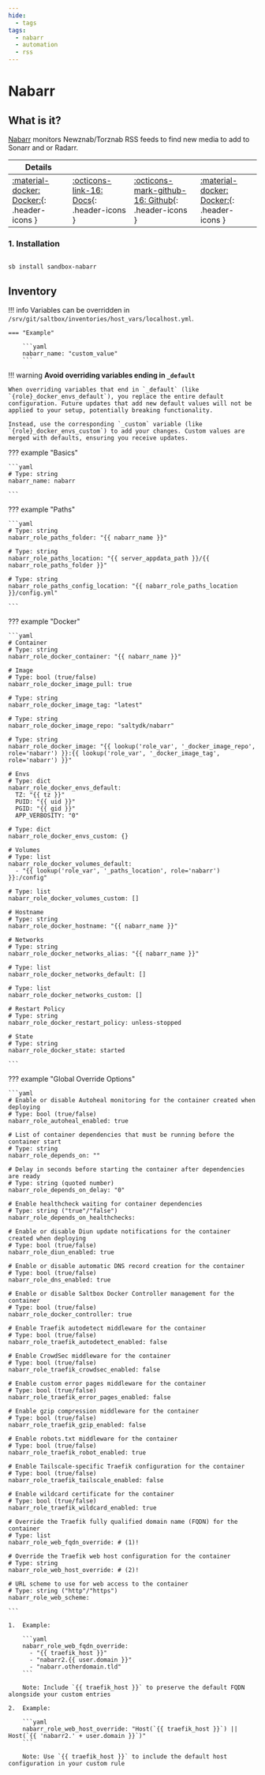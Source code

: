 ```yaml
---
hide:
  - tags
tags:
  - nabarr
  - automation
  - rss
---
```


# Nabarr

## What is it?

[Nabarr](https://github.com/l3uddz/nabarr) monitors Newznab/Torznab RSS feeds to find new media to add to Sonarr and or Radarr.

| Details     |             |             |             |
|-------------|-------------|-------------|-------------|
| [:material-docker: Docker:](https://github.com/l3uddz/nabarr){: .header-icons } | [:octicons-link-16: Docs](https://github.com/l3uddz/nabarr){: .header-icons } | [:octicons-mark-github-16: Github](https://github.com/l3uddz/nabarr){: .header-icons } | [:material-docker: Docker:](https://hub.docker.com/r/cloudb0x/nabarr){: .header-icons } |

### 1. Installation

``` shell

sb install sandbox-nabarr

```

## Inventory
<!-- BEGIN SALTBOX MANAGED VARIABLES SECTION -->
<!-- This section is managed by saltbox/test.py - DO NOT EDIT MANUALLY -->
!!! info
    Variables can be overridden in `/srv/git/saltbox/inventories/host_vars/localhost.yml`.


    === "Example"

        ```yaml
        nabarr_name: "custom_value"
        ```

!!! warning
    **Avoid overriding variables ending in `_default`**

    When overriding variables that end in `_default` (like `{role}_docker_envs_default`), you replace the entire default configuration. Future updates that add new default values will not be applied to your setup, potentially breaking functionality.

    Instead, use the corresponding `_custom` variable (like `{role}_docker_envs_custom`) to add your changes. Custom values are merged with defaults, ensuring you receive updates.

??? example "Basics"

    ```yaml
    # Type: string
    nabarr_name: nabarr

    ```

??? example "Paths"

    ```yaml
    # Type: string
    nabarr_role_paths_folder: "{{ nabarr_name }}"

    # Type: string
    nabarr_role_paths_location: "{{ server_appdata_path }}/{{ nabarr_role_paths_folder }}"

    # Type: string
    nabarr_role_paths_config_location: "{{ nabarr_role_paths_location }}/config.yml"

    ```

??? example "Docker"

    ```yaml
    # Container
    # Type: string
    nabarr_role_docker_container: "{{ nabarr_name }}"

    # Image
    # Type: bool (true/false)
    nabarr_role_docker_image_pull: true

    # Type: string
    nabarr_role_docker_image_tag: "latest"

    # Type: string
    nabarr_role_docker_image_repo: "saltydk/nabarr"

    # Type: string
    nabarr_role_docker_image: "{{ lookup('role_var', '_docker_image_repo', role='nabarr') }}:{{ lookup('role_var', '_docker_image_tag', role='nabarr') }}"

    # Envs
    # Type: dict
    nabarr_role_docker_envs_default: 
      TZ: "{{ tz }}"
      PUID: "{{ uid }}"
      PGID: "{{ gid }}"
      APP_VERBOSITY: "0"

    # Type: dict
    nabarr_role_docker_envs_custom: {}

    # Volumes
    # Type: list
    nabarr_role_docker_volumes_default: 
      - "{{ lookup('role_var', '_paths_location', role='nabarr') }}:/config"

    # Type: list
    nabarr_role_docker_volumes_custom: []

    # Hostname
    # Type: string
    nabarr_role_docker_hostname: "{{ nabarr_name }}"

    # Networks
    # Type: string
    nabarr_role_docker_networks_alias: "{{ nabarr_name }}"

    # Type: list
    nabarr_role_docker_networks_default: []

    # Type: list
    nabarr_role_docker_networks_custom: []

    # Restart Policy
    # Type: string
    nabarr_role_docker_restart_policy: unless-stopped

    # State
    # Type: string
    nabarr_role_docker_state: started

    ```

??? example "Global Override Options"

    ```yaml
    # Enable or disable Autoheal monitoring for the container created when deploying
    # Type: bool (true/false)
    nabarr_role_autoheal_enabled: true

    # List of container dependencies that must be running before the container start
    # Type: string
    nabarr_role_depends_on: ""

    # Delay in seconds before starting the container after dependencies are ready
    # Type: string (quoted number)
    nabarr_role_depends_on_delay: "0"

    # Enable healthcheck waiting for container dependencies
    # Type: string ("true"/"false")
    nabarr_role_depends_on_healthchecks:

    # Enable or disable Diun update notifications for the container created when deploying
    # Type: bool (true/false)
    nabarr_role_diun_enabled: true

    # Enable or disable automatic DNS record creation for the container
    # Type: bool (true/false)
    nabarr_role_dns_enabled: true

    # Enable or disable Saltbox Docker Controller management for the container
    # Type: bool (true/false)
    nabarr_role_docker_controller: true

    # Enable Traefik autodetect middleware for the container
    # Type: bool (true/false)
    nabarr_role_traefik_autodetect_enabled: false

    # Enable CrowdSec middleware for the container
    # Type: bool (true/false)
    nabarr_role_traefik_crowdsec_enabled: false

    # Enable custom error pages middleware for the container
    # Type: bool (true/false)
    nabarr_role_traefik_error_pages_enabled: false

    # Enable gzip compression middleware for the container
    # Type: bool (true/false)
    nabarr_role_traefik_gzip_enabled: false

    # Enable robots.txt middleware for the container
    # Type: bool (true/false)
    nabarr_role_traefik_robot_enabled: true

    # Enable Tailscale-specific Traefik configuration for the container
    # Type: bool (true/false)
    nabarr_role_traefik_tailscale_enabled: false

    # Enable wildcard certificate for the container
    # Type: bool (true/false)
    nabarr_role_traefik_wildcard_enabled: true

    # Override the Traefik fully qualified domain name (FQDN) for the container
    # Type: list
    nabarr_role_web_fqdn_override: # (1)!

    # Override the Traefik web host configuration for the container
    # Type: string
    nabarr_role_web_host_override: # (2)!

    # URL scheme to use for web access to the container
    # Type: string ("http"/"https")
    nabarr_role_web_scheme:

    ```

    1.  Example:

        ```yaml
        nabarr_role_web_fqdn_override:
          - "{{ traefik_host }}"
          - "nabarr2.{{ user.domain }}"
          - "nabarr.otherdomain.tld"
        ```

        Note: Include `{{ traefik_host }}` to preserve the default FQDN alongside your custom entries

    2.  Example:

        ```yaml
        nabarr_role_web_host_override: "Host(`{{ traefik_host }}`) || Host(`{{ 'nabarr2.' + user.domain }}`)"
        ```

        Note: Use `{{ traefik_host }}` to include the default host configuration in your custom rule

<!-- END SALTBOX MANAGED VARIABLES SECTION -->
